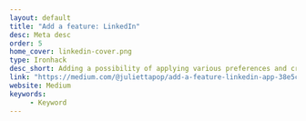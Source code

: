 ```yaml
---
layout: default
title: "Add a feature: LinkedIn"
desc: Meta desc
order: 5
home_cover: linkedin-cover.png
type: Ironhack
desc_short: Adding a possibility of applying various preferences and creating a system of badges while looking for a job in the app
link: "https://medium.com/@juliettapop/add-a-feature-linkedin-app-38e5c021b5d"
website: Medium
keywords: 
     - Keyword
---
```

